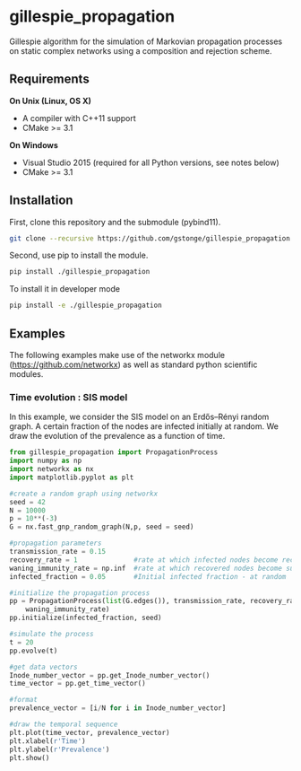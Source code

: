 # gillespie_propagation

Gillespie algorithm for the simulation of Markovian propagation processes on static complex networks using a composition and rejection scheme.


## Requirements

**On Unix (Linux, OS X)**

* A compiler with C++11 support
* CMake >= 3.1

**On Windows**

* Visual Studio 2015 (required for all Python versions, see notes below)
* CMake >= 3.1


## Installation

First, clone this repository and the submodule (pybind11). 
```bash
git clone --recursive https://github.com/gstonge/gillespie_propagation.git
```
Second, use pip to install the module.
```bash
pip install ./gillespie_propagation
```
To install it in developer mode
```bash
pip install -e ./gillespie_propagation
```

## Examples

The following examples make use of the networkx module (https://github.com/networkx) as well as standard python scientific modules.

### Time evolution : SIS model

In this example, we consider the SIS model on an Erdős–Rényi random graph. A certain fraction of the nodes are infected initially at random. We draw the evolution of the prevalence as a function of time. 

```python
from gillespie_propagation import PropagationProcess
import numpy as np
import networkx as nx
import matplotlib.pyplot as plt

#create a random graph using networkx
seed = 42
N = 10000
p = 10**(-3)
G = nx.fast_gnp_random_graph(N,p, seed = seed)

#propagation parameters
transmission_rate = 0.15         
recovery_rate = 1              #rate at which infected nodes become recovered
waning_immunity_rate = np.inf  #rate at which recovered nodes become susceptible
infected_fraction = 0.05       #Initial infected fraction - at random

#initialize the propagation process
pp = PropagationProcess(list(G.edges()), transmission_rate, recovery_rate, 
    waning_immunity_rate)
pp.initialize(infected_fraction, seed)

#simulate the process
t = 20
pp.evolve(t)

#get data vectors
Inode_number_vector = pp.get_Inode_number_vector()
time_vector = pp.get_time_vector()

#format 
prevalence_vector = [i/N for i in Inode_number_vector]

#draw the temporal sequence
plt.plot(time_vector, prevalence_vector)
plt.xlabel(r'Time')
plt.ylabel(r'Prevalence')
plt.show()
```


